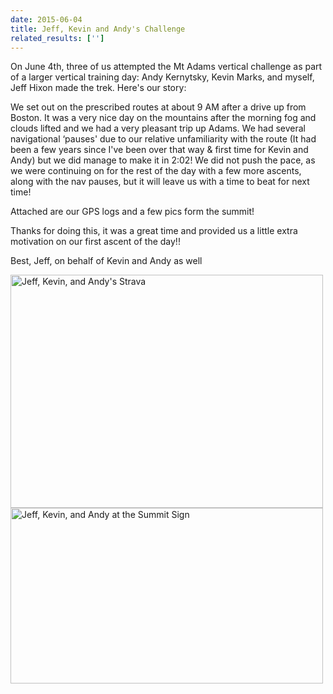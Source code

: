 ```yaml
---
date: 2015-06-04
title: Jeff, Kevin and Andy's Challenge
related_results: ['']
---
```


<p>On June 4th, three of us attempted the Mt Adams vertical challenge as part of a larger vertical training day: Andy Kernytsky, Kevin Marks, and myself, Jeff Hixon made the trek. Here's our story:</p>
<p>We set out on the prescribed routes at about 9 AM after a drive up from Boston.  It was a very nice day on the mountains after the morning fog and clouds lifted and we had a very pleasant trip up Adams.  We had several navigational ‘pauses' due to our relative unfamiliarity with the route (It had been a few years since I've been over that way &amp; first time for Kevin and Andy) but we did manage to make it in 2:02!  We did not push the pace, as we were continuing on for the rest of the day with a few more ascents, along with the nav pauses, but it will leave us with a time to beat for next time!</p>
<p>Attached are our GPS logs and a few pics form the summit!</p>
<p>Thanks for doing this, it was a great time and provided us a little extra motivation on our first ascent of the day!!</p>
<p>Best,
Jeff, on behalf of Kevin and Andy as well</p>
<img src="/images/uploads/jeff-kevin-andy-strava.jpg" alt="Jeff, Kevin, and Andy's Strava" width="500" height="373" class="img-fluid">
<img src="/images/uploads/jeff-kevin-andy-summit.jpg" alt="Jeff, Kevin, and Andy at the Summit Sign" width="500" height="281" class="img-fluid">

